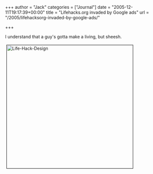 +++
author = "Jack"
categories = ["Journal"]
date = "2005-12-11T19:17:39+00:00"
title = "Lifehacks.org invaded by Google ads"
url = "/2005/lifehacksorg-invaded-by-google-ads/"

+++

I understand that a guy's gotta make a living, but sheesh.
  

  
<img src="/files/life-hack-design.jpg" height="400" width="409" border="1" hspace="4" vspace="4" alt="Life-Hack-Design" />